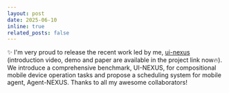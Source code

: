 ```yaml
---
layout: post
date: 2025-06-10 
inline: true
related_posts: false
---
```


:sparkles: I'm very proud to release the recent work led by me, [ui-nexus]([ui-nexus.github.io](https://ui-nexus.github.io/)) (introduction video, demo and paper are available in the project link now🔥). We introduce a comprehensive benchmark, UI-NEXUS, for compositional mobile device operation tasks and propose a scheduling system for mobile agent, Agent-NEXUS. Thanks to all my awesome collaborators!
